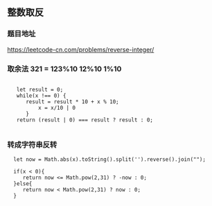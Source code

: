 ## 整数取反 

### 题目地址

https://leetcode-cn.com/problems/reverse-integer/


  
### 取余法 321 = 123%10 12%10 1%10
  
```
  
   let result = 0;
   while(x !== 0) {
      result = result * 10 + x % 10;
          x = x/10 | 0
      }
   return (result | 0) === result ? result : 0;
   
```  



### 转成字符串反转
 
``` 
  let now = Math.abs(x).toString().split('').reverse().join("");

  if(x < 0){
     return now <= Math.pow(2,31) ? -now : 0;
  }else{
     return now < Math.pow(2,31) ? now : 0;
  }
```
